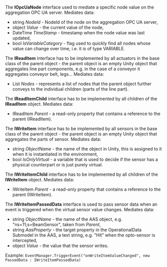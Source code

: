 The **IOpcUaNode** interface used to mediate a specific node value on the aggregation OPC UA server.
Mediates data:
- string *NodeId* - NodeId of the node on the aggregation OPC UA server,
- object *Value* - the current value of the node,
- DateTime *TimeStamp* - timestamp when the node value was last updated,
- bool *IsVariableCategory* - flag used to quickly find all nodes whose value can change over time, i.e. it is of type VARIABLE.

The **IReadItem** interface has to be implemented by all actuators in the base class of the parent object - the parent object is an empty Unity object that aggregates line part components, e.g. in the case of a conveyor it aggregates conveyor belt, legs...
Mediates data:
- List<IOpcUaNode> *Nodes* - represents a list of nodes that the parent object further conveys to the individual children (parts of the line part).

The **IReadItemChild** interface has to be implemented by all children of the **IReadItem** object. 
Mediates data:
- IReadItem *Parent* - a read-only property that contains a reference to the parent (IReadItem).

The **IWriteItem** interface has to be implemented by all sensors in the base class of the parent object - the parent object is an empty Unity object that aggregates the parts of sensor.
Mediates data:
- string *ObjectName* - the name of the object in Unity, this is assigned to it when it is instantiated in the environment,
- bool *IsOnlyVirtual* - a variable that is used to decide if the sensor has a physical counterpart or is just purely virtual.

The **IWriteItemChild** interface has to be implemented by all children of the **IWriteItem** object. 
Mediates data:
- IWriteItem *Parent* - a read-only property that contains a reference to the parent (IWriteItem).

The **IWriteItemPassedData** interface is used to pass sensor data when an event is triggered when the virtual sensor value changes.
Mediates data:
- string *ObjectName* - the name of the AAS object, e.g. "ns=11;s=BeamSensor", taken from *Parent*,
- string *AasProperty* - the target property in the OperationalData Submodel in the AAS, a text string, e.g. "Hit" when the opto-sensor is intercepted,
- object *Value* - the value that the sensor writes.

Example:
`EventManager.TriggerEvent("onWriteItemValueChanged", new PassedData : IWriteItemPassedData)`

